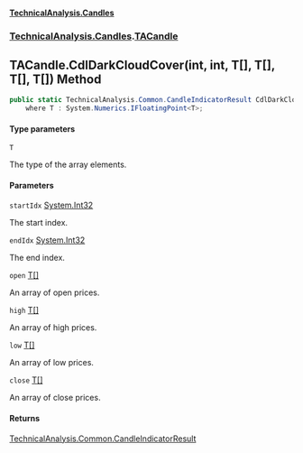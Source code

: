 #### [TechnicalAnalysis.Candles](Atypical.TechnicalAnalysis.Candles.md 'Atypical.TechnicalAnalysis.Candles')
### [TechnicalAnalysis.Candles](Atypical.TechnicalAnalysis.Candles.md#TechnicalAnalysis.Candles 'TechnicalAnalysis.Candles').[TACandle](TACandle.md 'TechnicalAnalysis.Candles.TACandle')

## TACandle.CdlDarkCloudCover<T>(int, int, T[], T[], T[], T[]) Method

```csharp
public static TechnicalAnalysis.Common.CandleIndicatorResult CdlDarkCloudCover<T>(int startIdx, int endIdx, T[] open, T[] high, T[] low, T[] close)
    where T : System.Numerics.IFloatingPoint<T>;
```
#### Type parameters

<a name='TechnicalAnalysis.Candles.TACandle.CdlDarkCloudCover_T_(int,int,T[],T[],T[],T[]).T'></a>

`T`

The type of the array elements.
#### Parameters

<a name='TechnicalAnalysis.Candles.TACandle.CdlDarkCloudCover_T_(int,int,T[],T[],T[],T[]).startIdx'></a>

`startIdx` [System.Int32](https://docs.microsoft.com/en-us/dotnet/api/System.Int32 'System.Int32')

The start index.

<a name='TechnicalAnalysis.Candles.TACandle.CdlDarkCloudCover_T_(int,int,T[],T[],T[],T[]).endIdx'></a>

`endIdx` [System.Int32](https://docs.microsoft.com/en-us/dotnet/api/System.Int32 'System.Int32')

The end index.

<a name='TechnicalAnalysis.Candles.TACandle.CdlDarkCloudCover_T_(int,int,T[],T[],T[],T[]).open'></a>

`open` [T](TACandle.CdlDarkCloudCover_T_(int,int,T[],T[],T[],T[]).md#TechnicalAnalysis.Candles.TACandle.CdlDarkCloudCover_T_(int,int,T[],T[],T[],T[]).T 'TechnicalAnalysis.Candles.TACandle.CdlDarkCloudCover<T>(int, int, T[], T[], T[], T[]).T')[[]](https://docs.microsoft.com/en-us/dotnet/api/System.Array 'System.Array')

An array of open prices.

<a name='TechnicalAnalysis.Candles.TACandle.CdlDarkCloudCover_T_(int,int,T[],T[],T[],T[]).high'></a>

`high` [T](TACandle.CdlDarkCloudCover_T_(int,int,T[],T[],T[],T[]).md#TechnicalAnalysis.Candles.TACandle.CdlDarkCloudCover_T_(int,int,T[],T[],T[],T[]).T 'TechnicalAnalysis.Candles.TACandle.CdlDarkCloudCover<T>(int, int, T[], T[], T[], T[]).T')[[]](https://docs.microsoft.com/en-us/dotnet/api/System.Array 'System.Array')

An array of high prices.

<a name='TechnicalAnalysis.Candles.TACandle.CdlDarkCloudCover_T_(int,int,T[],T[],T[],T[]).low'></a>

`low` [T](TACandle.CdlDarkCloudCover_T_(int,int,T[],T[],T[],T[]).md#TechnicalAnalysis.Candles.TACandle.CdlDarkCloudCover_T_(int,int,T[],T[],T[],T[]).T 'TechnicalAnalysis.Candles.TACandle.CdlDarkCloudCover<T>(int, int, T[], T[], T[], T[]).T')[[]](https://docs.microsoft.com/en-us/dotnet/api/System.Array 'System.Array')

An array of low prices.

<a name='TechnicalAnalysis.Candles.TACandle.CdlDarkCloudCover_T_(int,int,T[],T[],T[],T[]).close'></a>

`close` [T](TACandle.CdlDarkCloudCover_T_(int,int,T[],T[],T[],T[]).md#TechnicalAnalysis.Candles.TACandle.CdlDarkCloudCover_T_(int,int,T[],T[],T[],T[]).T 'TechnicalAnalysis.Candles.TACandle.CdlDarkCloudCover<T>(int, int, T[], T[], T[], T[]).T')[[]](https://docs.microsoft.com/en-us/dotnet/api/System.Array 'System.Array')

An array of close prices.

#### Returns
[TechnicalAnalysis.Common.CandleIndicatorResult](https://docs.microsoft.com/en-us/dotnet/api/TechnicalAnalysis.Common.CandleIndicatorResult 'TechnicalAnalysis.Common.CandleIndicatorResult')